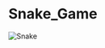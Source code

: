 # Snake_Game

![Snake](https://user-images.githubusercontent.com/74108261/178160915-8e66e037-e6f4-476a-bbb7-44c53321dc4f.PNG)
